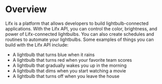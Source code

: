 # Overview

Lifx is a platform that allows developers to build lightbulb-connected
applications. With the Lifx API, you can control the color, brightness, and
power of Lifx-connected lightbulbs. You can also create schedules and routines
to automate your lightbulbs. Some examples of things you can build with the
Lifx API include:

- A lightbulb that turns blue when it rains
- A lightbulb that turns red when your favorite team scores
- A lightbulb that gradually wakes you up in the morning
- A lightbulb that dims when you start watching a movie
- A lightbulb that turns off when you leave the house
